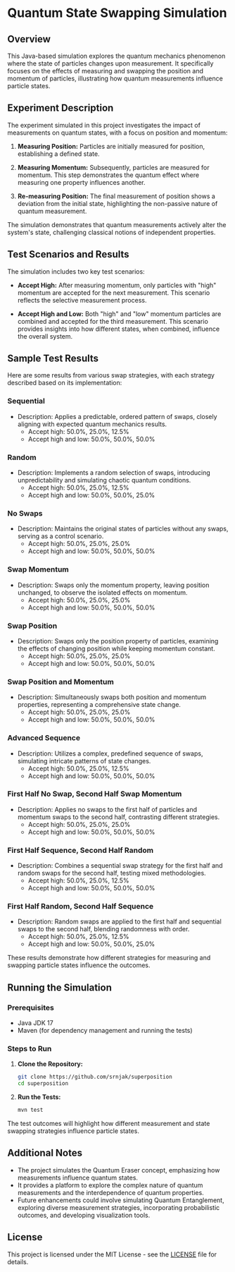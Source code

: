 # Quantum State Swapping Simulation

## Overview

This Java-based simulation explores the quantum mechanics phenomenon where the state of particles changes upon measurement. It specifically focuses on the effects of measuring and swapping the position and momentum of particles, illustrating how quantum measurements influence particle states.

## Experiment Description

The experiment simulated in this project investigates the impact of measurements on quantum states, with a focus on position and momentum:

1. **Measuring Position:** Particles are initially measured for position, establishing a defined state.

2. **Measuring Momentum:** Subsequently, particles are measured for momentum. This step demonstrates the quantum effect where measuring one property influences another.

3. **Re-measuring Position:** The final measurement of position shows a deviation from the initial state, highlighting the non-passive nature of quantum measurement.

The simulation demonstrates that quantum measurements actively alter the system's state, challenging classical notions of independent properties.

## Test Scenarios and Results

The simulation includes two key test scenarios:

- **Accept High:** After measuring momentum, only particles with "high" momentum are accepted for the next measurement. This scenario reflects the selective measurement process.

- **Accept High and Low:** Both "high" and "low" momentum particles are combined and accepted for the third measurement. This scenario provides insights into how different states, when combined, influence the overall system.

## Sample Test Results

Here are some results from various swap strategies, with each strategy described based on its implementation:

### Sequential
- Description: Applies a predictable, ordered pattern of swaps, closely aligning with expected quantum mechanics results.
   - Accept high: 50.0%, 25.0%, 12.5%
   - Accept high and low: 50.0%, 50.0%, 50.0%

### Random
- Description: Implements a random selection of swaps, introducing unpredictability and simulating chaotic quantum conditions.
   - Accept high: 50.0%, 25.0%, 12.5%
   - Accept high and low: 50.0%, 50.0%, 25.0%

### No Swaps
- Description: Maintains the original states of particles without any swaps, serving as a control scenario.
   - Accept high: 50.0%, 25.0%, 25.0%
   - Accept high and low: 50.0%, 50.0%, 50.0%

### Swap Momentum
- Description: Swaps only the momentum property, leaving position unchanged, to observe the isolated effects on momentum.
   - Accept high: 50.0%, 25.0%, 25.0%
   - Accept high and low: 50.0%, 50.0%, 50.0%

### Swap Position
- Description: Swaps only the position property of particles, examining the effects of changing position while keeping momentum constant.
   - Accept high: 50.0%, 25.0%, 25.0%
   - Accept high and low: 50.0%, 50.0%, 50.0%

### Swap Position and Momentum
- Description: Simultaneously swaps both position and momentum properties, representing a comprehensive state change.
   - Accept high: 50.0%, 25.0%, 25.0%
   - Accept high and low: 50.0%, 50.0%, 50.0%

### Advanced Sequence
- Description: Utilizes a complex, predefined sequence of swaps, simulating intricate patterns of state changes.
   - Accept high: 50.0%, 25.0%, 12.5%
   - Accept high and low: 50.0%, 50.0%, 50.0%

### First Half No Swap, Second Half Swap Momentum
- Description: Applies no swaps to the first half of particles and momentum swaps to the second half, contrasting different strategies.
   - Accept high: 50.0%, 25.0%, 25.0%
   - Accept high and low: 50.0%, 50.0%, 50.0%

### First Half Sequence, Second Half Random
- Description: Combines a sequential swap strategy for the first half and random swaps for the second half, testing mixed methodologies.
   - Accept high: 50.0%, 25.0%, 12.5%
   - Accept high and low: 50.0%, 50.0%, 50.0%

### First Half Random, Second Half Sequence
- Description: Random swaps are applied to the first half and sequential swaps to the second half, blending randomness with order.
   - Accept high: 50.0%, 25.0%, 12.5%
   - Accept high and low: 50.0%, 50.0%, 25.0%

These results demonstrate how different strategies for measuring and swapping particle states influence the outcomes.

## Running the Simulation

### Prerequisites

- Java JDK 17
- Maven (for dependency management and running the tests)

### Steps to Run

1. **Clone the Repository:**
   ```bash
   git clone https://github.com/srnjak/superposition
   cd superposition
   ```

2. **Run the Tests:**
   ```bash
   mvn test
   ```

The test outcomes will highlight how different measurement and state swapping strategies influence particle states.

## Additional Notes

- The project simulates the Quantum Eraser concept, emphasizing how measurements influence quantum states.
- It provides a platform to explore the complex nature of quantum measurements and the interdependence of quantum properties.
- Future enhancements could involve simulating Quantum Entanglement, exploring diverse measurement strategies, incorporating probabilistic outcomes, and developing visualization tools.

## License

This project is licensed under the MIT License - see the [LICENSE](LICENSE) file for details.
